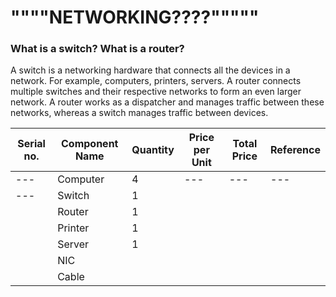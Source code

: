 # """"NETWORKING????"""""

### What is a switch? What is a router?
A switch is a networking hardware that connects all the devices in a network. For example, computers, printers, servers. A router connects multiple switches and their respective networks to form an even larger network. A router works as a dispatcher and manages traffic between these networks, whereas a switch manages traffic between devices.



| Serial no. | Component Name | Quantity | Price per Unit | Total Price | Reference |
| --- | ---|---|---|---|---|
|---|Computer|4|---|---|---|
|---|Switch|1|
| |Router|1|
| |Printer|1|
| |Server|1|
| |NIC|
| |Cable
